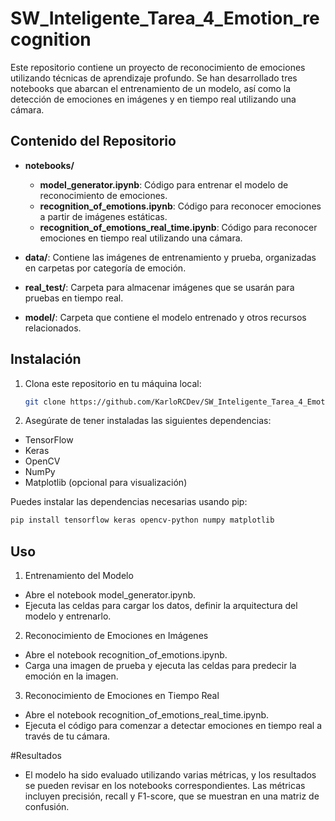 # SW_Inteligente_Tarea_4_Emotion_recognition

Este repositorio contiene un proyecto de reconocimiento de emociones utilizando técnicas de aprendizaje profundo. Se han desarrollado tres notebooks que abarcan el entrenamiento de un modelo, así como la detección de emociones en imágenes y en tiempo real utilizando una cámara.

## Contenido del Repositorio

- **notebooks/**

  - **model_generator.ipynb**: Código para entrenar el modelo de reconocimiento de emociones.
  - **recognition_of_emotions.ipynb**: Código para reconocer emociones a partir de imágenes estáticas.
  - **recognition_of_emotions_real_time.ipynb**: Código para reconocer emociones en tiempo real utilizando una cámara.

- **data/**: Contiene las imágenes de entrenamiento y prueba, organizadas en carpetas por categoría de emoción.

- **real_test/**: Carpeta para almacenar imágenes que se usarán para pruebas en tiempo real.

- **model/**: Carpeta que contiene el modelo entrenado y otros recursos relacionados.

## Instalación

1. Clona este repositorio en tu máquina local:

   ```bash
   git clone https://github.com/KarloRCDev/SW_Inteligente_Tarea_4_Emotion_recognition.git
   ```

2. Asegúrate de tener instaladas las siguientes dependencias:

- TensorFlow
- Keras
- OpenCV
- NumPy
- Matplotlib (opcional para visualización)

Puedes instalar las dependencias necesarias usando pip:

```bash
pip install tensorflow keras opencv-python numpy matplotlib
```

## Uso

1. Entrenamiento del Modelo

- Abre el notebook model_generator.ipynb.
- Ejecuta las celdas para cargar los datos, definir la arquitectura del modelo y entrenarlo.

2. Reconocimiento de Emociones en Imágenes

- Abre el notebook recognition_of_emotions.ipynb.
- Carga una imagen de prueba y ejecuta las celdas para predecir la emoción en la imagen.

3. Reconocimiento de Emociones en Tiempo Real

- Abre el notebook recognition_of_emotions_real_time.ipynb.
- Ejecuta el código para comenzar a detectar emociones en tiempo real a través de tu cámara.

#Resultados

- El modelo ha sido evaluado utilizando varias métricas, y los resultados se pueden revisar en los notebooks correspondientes. Las métricas incluyen precisión, recall y F1-score, que se muestran en una matriz de confusión.
